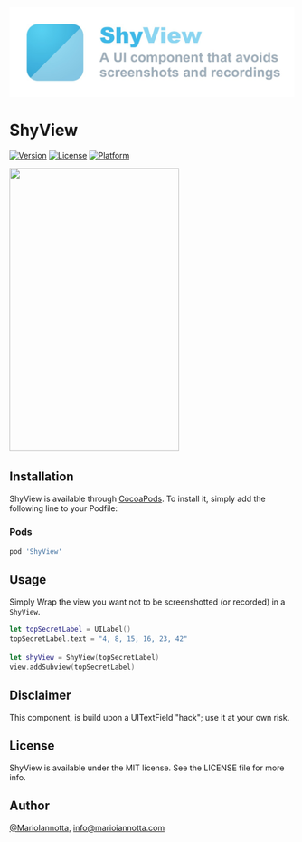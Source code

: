 ![ShyView: A UI component that avoid schreenshots and recordings](https://raw.githubusercontent.com/MarioIannotta/ShyView/main/Resources/ShyView.jpg)

# ShyView

[![Version](https://img.shields.io/cocoapods/v/ShyView.svg?style=flat)](https://cocoapods.org/pods/ShyView)
[![License](https://img.shields.io/cocoapods/l/ShyView.svg?style=flat)](https://cocoapods.org/pods/ShyView)
[![Platform](https://img.shields.io/cocoapods/p/ShyView.svg?style=flat)](https://cocoapods.org/pods/ShyView)

<img src="https://raw.githubusercontent.com/MarioIannotta/ShyView/main/Resources/Demo.gif" height="500" width="300"/>

## Installation

ShyView is available through [CocoaPods](https://cocoapods.org). To install
it, simply add the following line to your Podfile:

### Pods
```ruby
pod 'ShyView'
```

## Usage

Simply Wrap the view you want not to be screenshotted (or recorded) in a `ShyView`.

```swift
let topSecretLabel = UILabel()
topSecretLabel.text = "4, 8, 15, 16, 23, 42"

let shyView = ShyView(topSecretLabel)
view.addSubview(topSecretLabel)
```

## Disclaimer

This component, is build upon a UITextField "hack"; use it at your own risk.

## License

ShyView is available under the MIT license. See the LICENSE file for more info.

## Author

[@MarioIannotta](https://twitter.com/marioiannotta), info@marioiannotta.com
